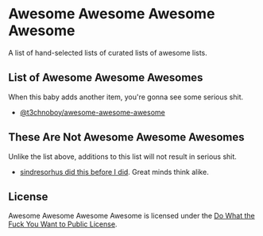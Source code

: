 # Awesome Awesome Awesome Awesome
A list of hand-selected lists of curated lists of awesome lists.

## List of Awesome Awesome Awesomes
When this baby adds another item, you're gonna see some serious shit.

-   [@t3chnoboy/awesome-awesome-awesome](https://github.com/t3chnoboy/awesome-awesome-awesome)

## These Are Not Awesome Awesome Awesomes
Unlike the list above, additions to this list will not result in serious shit.

-   [sindresorhus did this before I did](https://github.com/sindresorhus/awesome-awesome-awesome-awesome).  Great minds think alike.

## License
Awesome Awesome Awesome Awesome is licensed under the [Do What the Fuck You Want to Public License](http://www.wtfpl.net/).
